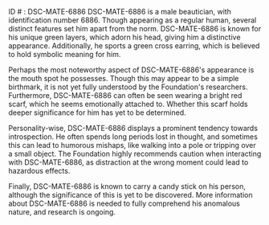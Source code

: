 ID # : DSC-MATE-6886
DSC-MATE-6886 is a male beautician, with identification number 6886. Though appearing as a regular human, several distinct features set him apart from the norm. DSC-MATE-6886 is known for his unique green layers, which adorn his head, giving him a distinctive appearance. Additionally, he sports a green cross earring, which is believed to hold symbolic meaning for him.

Perhaps the most noteworthy aspect of DSC-MATE-6886's appearance is the mouth spot he possesses. Though this may appear to be a simple birthmark, it is not yet fully understood by the Foundation's researchers. Furthermore, DSC-MATE-6886 can often be seen wearing a bright red scarf, which he seems emotionally attached to. Whether this scarf holds deeper significance for him has yet to be determined.

Personality-wise, DSC-MATE-6886 displays a prominent tendency towards introspection. He often spends long periods lost in thought, and sometimes this can lead to humorous mishaps, like walking into a pole or tripping over a small object. The Foundation highly recommends caution when interacting with DSC-MATE-6886, as distraction at the wrong moment could lead to hazardous effects.

Finally, DSC-MATE-6886 is known to carry a candy stick on his person, although the significance of this is yet to be discovered. More information about DSC-MATE-6886 is needed to fully comprehend his anomalous nature, and research is ongoing.